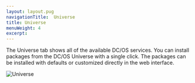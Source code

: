 ```yaml
---
layout: layout.pug
navigationTitle:  Universe
title: Universe
menuWeight: 4
excerpt:
---
```


The Universe tab shows all of the available DC/OS services. You can install packages from the DC/OS Universe with a single click. The packages can be installed with defaults or customized directly in the web interface.

![Universe](/mesosphere/dcos/1.9/img/ui-universe-ee.gif)
